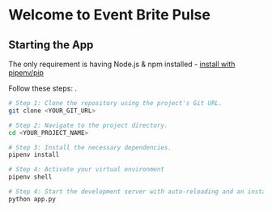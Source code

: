 # Welcome to Event Brite Pulse

## Starting the App
The only requirement is having Node.js & npm installed - [install with pipenv/pip](https://github.com/nvm-sh/nvm#installing-and-updating)

Follow these steps:
.
```sh
# Step 1: Clone the repository using the project's Git URL.
git clone <YOUR_GIT_URL>

# Step 2: Navigate to the project directory.
cd <YOUR_PROJECT_NAME>

# Step 3: Install the necessary dependencies.
pipenv install

# Step 4: Activate your virtual environment
pipenv shell

# Step 4: Start the development server with auto-reloading and an instant preview.
python app.py
```